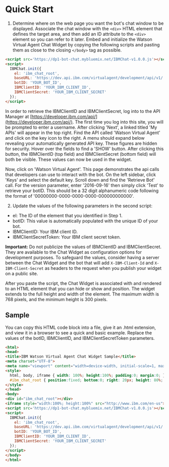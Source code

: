 # Quick Start

1) Determine where on the web page you want the bot's chat window to be displayed. Associate the chat window with the `<div>` HTML element that defines the target area, and then add an ID attribute to the `<div>` element so you can refer to it later. Embed and initialize the Watson Virtual Agent Chat Widget by copying the following scripts and pasting them as close to the closing `</body>` tag as possible.

```html
<script src='https://dp1-bot-chat.mybluemix.net/IBMChat-v1.0.0.js'></script>
<script>
  IBMChat.init({
    el: 'ibm_chat_root',
    baseURL: 'https://dev.api.ibm.com/virtualagent/development/api/v1/',
    botID: 'YOUR_BOT_ID',
    IBMClientID: 'YOUR_IBM_CLIENT_ID',
    IBMClientSecret: 'YOUR_IBM_CLIENT_SECRET'
  });
</script>
```
In order to retrieve the IBMClientID and IBMClientSecret, log into to the API Manager at [https://developer.ibm.com/api/](https://developer.ibm.com/api/). The first time you log into this site, you will be prompted to enter a username. After clicking 'Next',  a linked titled 'My APIs' will appear in the top right. Find the API called 'Watson Virtual Agent' and click on the key icon to the right. A menu should expand below revealing your automatically generated API key. These figures are hidden for security. Hover over the fields to find a 'SHOW' button. After clicking this button, the IBMClientID (top field) and IBMClientSecret (bottom field) will both be visible. These values can now be used in the widget.

Now, click on 'Watson Virtual Agent'. This page demonstrates the api calls that developers can use to interact with the bot. On the left sidebar, click 'Keys' and select the default key. Scroll down and find the 'Retrieve Bot' call. For the version parameter, enter '2016-09-16' then simply click 'Test' to retrieve your botID. This should be a 32 digit alphanumeric code following the format of '00000000-0000-0000-0000-000000000000'.

2) Update the values of the following parameters in the second script:

- el: The ID of the element that you identified in Step 1.
- botID: This value is automatically populated with the unique ID of your bot.
- IBMClientID: Your IBM client ID.
- IBMClientSecretToken: Your IBM client secret token.

**Important:** Do not publicize the values of IBMClientID and IBMClientSecret. They are available to the Chat Widget as configuration options for development purposes. To safeguard the values, consider having a server between the Chat Widget and the bot that will add `X-IBM-Client-Id` and `X-IBM-Client-Secret` as headers to the request when you publish your widget on a public site.

After you paste the script, the Chat Widget is associated with and rendered to an HTML element that you can hide or show and position. The widget extends to the full height and width of the element. The maximum width is 768 pixels, and the minimum height is 300 pixels.

## Sample

You can copy this HTML code block into a file, give it an .html extension, and view it in a browser to see a quick and basic example. Replace the values of the botID, IBMClientID, and IBMClientSecretToken parameters.

```html
<html>
<head>
<title>IBM Watson Virtual Agent Chat Widget Sample</title>
<meta charset="UTF-8">
<meta name="viewport" content="width=device-width, initial-scale=1, maximum-scale=1, user-scalable=0" />
<style>
  html, body, iframe { width: 100%; height:100%; padding:0; margin:0; }
  #ibm_chat_root { position:fixed; bottom:0; right: 20px; height: 80%; min-height:400px; width:300px; background:#000; }
</style>
</head>
<body>
<div id="ibm_chat_root"></div>
<iframe style="width:100%; height:100%" src="http://www.ibm.com/en-us"></iframe>
<script src='https://dp1-bot-chat.mybluemix.net/IBMChat-v1.0.0.js'></script>
<script>
  IBMChat.init({
    el: 'ibm_chat_root',
    baseURL: 'https://dev.api.ibm.com/virtualagent/development/api/v1/',
    botID: 'YOUR_BOT_ID',
    IBMClientID: 'YOUR_IBM_CLIENT_ID',
    IBMClientSecret: 'YOUR_IBM_CLIENT_SECRET'
  });
</script>
</body>
</html>
```
